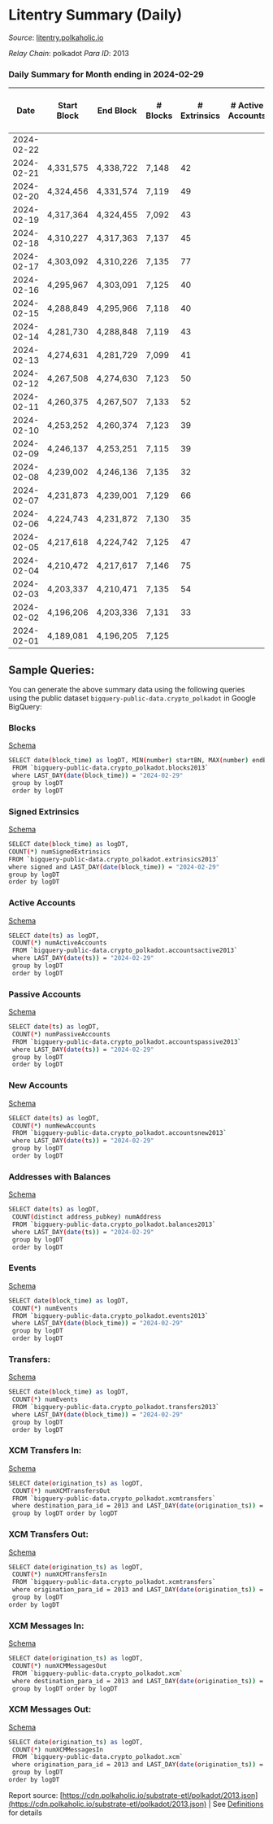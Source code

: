 # Litentry Summary (Daily)

_Source_: [litentry.polkaholic.io](https://litentry.polkaholic.io)

*Relay Chain*: polkadot
*Para ID*: 2013



### Daily Summary for Month ending in 2024-02-29


| Date    | Start Block | End Block | # Blocks | # Extrinsics | # Active Accounts | # Passive Accounts | # New Accounts | # Addresses | # Events  | # Transfers ($USD) | # XCM Transfers In ($USD) | # XCM Transfers Out ($USD) | # XCM In | # XCM Out | Issues |
|---------|-------------|-----------|----------|--------------|-------------------|--------------------|----------------|-------------|-----------|--------------------|---------------------------|----------------------------|----------|-----------|--------|
| 2024-02-22 |  |  |  |  |  |  |  |  |  |   |   |   |  |  |  |
| 2024-02-21 | 4,331,575 | 4,338,722 | 7,148 | 42 |  |  |  | 4,732 | 23,692 | 3  |   |   |  |  |  |
| 2024-02-20 | 4,324,456 | 4,331,574 | 7,119 | 49 |  |  |  | 4,735 | 23,719 | 4  |   |   |  |  |  |
| 2024-02-19 | 4,317,364 | 4,324,455 | 7,092 | 43 |  |  |  | 4,736 | 23,639 | 1  |   |   |  |  |  |
| 2024-02-18 | 4,310,227 | 4,317,363 | 7,137 | 45 |  |  |  | 4,738 | 23,767 | 3  |   |   |  |  |  |
| 2024-02-17 | 4,303,092 | 4,310,226 | 7,135 | 77 |  |  |  | 4,741 | 24,008 | 13  |   |   |  |  |  |
| 2024-02-16 | 4,295,967 | 4,303,091 | 7,125 | 40 |  |  |  | 4,738 | 23,718 |   |   |   |  |  |  |
| 2024-02-15 | 4,288,849 | 4,295,966 | 7,118 | 40 |  |  |  | 4,743 | 23,698 | 3  |   |   |  |  |  |
| 2024-02-14 | 4,281,730 | 4,288,848 | 7,119 | 43 |  |  |  | 4,744 | 23,771 | 4  |   |   |  |  |  |
| 2024-02-13 | 4,274,631 | 4,281,729 | 7,099 | 41 |  |  |  | 4,745 | 23,727 | 1  |   |   |  |  |  |
| 2024-02-12 | 4,267,508 | 4,274,630 | 7,123 | 50 |  |  |  | 4,746 | 23,842 |   |   |   |  |  |  |
| 2024-02-11 | 4,260,375 | 4,267,507 | 7,133 | 52 |  |  |  | 4,746 | 23,875 | 2  |   |   |  |  |  |
| 2024-02-10 | 4,253,252 | 4,260,374 | 7,123 | 39 |  |  |  | 4,747 | 21,464 | 4  |   |   |  |  |  |
| 2024-02-09 | 4,246,137 | 4,253,251 | 7,115 | 39 |  |  |  | 4,747 | 23,766 | 3  |   |   |  |  |  |
| 2024-02-08 | 4,239,002 | 4,246,136 | 7,135 | 32 |  |  |  | 4,746 | 23,759 | 2  |   |   |  |  |  |
| 2024-02-07 | 4,231,873 | 4,239,001 | 7,129 | 66 |  |  |  | 4,746 | 24,013 | 8  |   |   |  |  |  |
| 2024-02-06 | 4,224,743 | 4,231,872 | 7,130 | 35 |  |  |  | 4,744 | 23,775 |   |   |   |  |  |  |
| 2024-02-05 | 4,217,618 | 4,224,742 | 7,125 | 47 |  |  |  | 4,743 | 23,934 | 5  |   |   |  |  |  |
| 2024-02-04 | 4,210,472 | 4,217,617 | 7,146 | 75 |  |  |  | 4,743 | 24,137 | 8  |   |   |  |  |  |
| 2024-02-03 | 4,203,337 | 4,210,471 | 7,135 | 54 |  |  |  | 4,745 | 23,920 | 6  |   |   |  |  |  |
| 2024-02-02 | 4,196,206 | 4,203,336 | 7,131 | 33 |  |  |  | 4,746 | 23,766 |   |   |   |  |  |  |
| 2024-02-01 | 4,189,081 | 4,196,205 | 7,125 |  |  |  |  | 4,747 |  |   |   |   |  |  |  |

## Sample Queries:
You can generate the above summary data using the following queries using the public dataset `bigquery-public-data.crypto_polkadot` in Google BigQuery:


### Blocks 

[Schema](https://github.com/colorfulnotion/substrate-etl/blob/main/schema/blocks.json)

```bash
SELECT date(block_time) as logDT, MIN(number) startBN, MAX(number) endBN, COUNT(*) numBlocks 
 FROM `bigquery-public-data.crypto_polkadot.blocks2013`  
 where LAST_DAY(date(block_time)) = "2024-02-29" 
 group by logDT 
 order by logDT
```

### Signed Extrinsics 

[Schema](https://github.com/colorfulnotion/substrate-etl/blob/main/schema/extrinsics.json)

```bash
SELECT date(block_time) as logDT, 
COUNT(*) numSignedExtrinsics 
FROM `bigquery-public-data.crypto_polkadot.extrinsics2013`  
where signed and LAST_DAY(date(block_time)) = "2024-02-29" 
group by logDT 
order by logDT
```

### Active Accounts 

[Schema](https://github.com/colorfulnotion/substrate-etl/blob/main/schema/accountsactive.json)

```bash
SELECT date(ts) as logDT, 
 COUNT(*) numActiveAccounts 
 FROM `bigquery-public-data.crypto_polkadot.accountsactive2013` 
 where LAST_DAY(date(ts)) = "2024-02-29" 
 group by logDT 
 order by logDT
```

### Passive Accounts 

[Schema](https://github.com/colorfulnotion/substrate-etl/blob/main/schema/accountspassive.json)

```bash
SELECT date(ts) as logDT, 
 COUNT(*) numPassiveAccounts 
 FROM `bigquery-public-data.crypto_polkadot.accountspassive2013` 
 where LAST_DAY(date(ts)) = "2024-02-29" 
 group by logDT 
 order by logDT
```

### New Accounts 

[Schema](https://github.com/colorfulnotion/substrate-etl/blob/main/schema/accountsnew.json)

```bash
SELECT date(ts) as logDT, 
 COUNT(*) numNewAccounts 
 FROM `bigquery-public-data.crypto_polkadot.accountsnew2013` 
 where LAST_DAY(date(ts)) = "2024-02-29" 
 group by logDT
 order by logDT
```

### Addresses with Balances 

[Schema](https://github.com/colorfulnotion/substrate-etl/blob/main/schema/balances.json)

```bash
SELECT date(ts) as logDT,
 COUNT(distinct address_pubkey) numAddress 
 FROM `bigquery-public-data.crypto_polkadot.balances2013` 
 where LAST_DAY(date(ts)) = "2024-02-29" 
 group by logDT 
 order by logDT
```

### Events 

[Schema](https://github.com/colorfulnotion/substrate-etl/blob/main/schema/events.json)

```bash
SELECT date(block_time) as logDT, 
 COUNT(*) numEvents 
 FROM `bigquery-public-data.crypto_polkadot.events2013` 
 where LAST_DAY(date(block_time)) = "2024-02-29" 
 group by logDT 
 order by logDT
```

### Transfers:

[Schema](https://github.com/colorfulnotion/substrate-etl/blob/main/schema/transfers.json)

```bash
SELECT date(block_time) as logDT, 
 COUNT(*) numEvents 
 FROM `bigquery-public-data.crypto_polkadot.transfers2013` 
 where LAST_DAY(date(block_time)) = "2024-02-29" 
 group by logDT 
 order by logDT
```

### XCM Transfers In: 

[Schema](https://github.com/colorfulnotion/substrate-etl/blob/main/schema/xcmtransfers.json)

```bash
SELECT date(origination_ts) as logDT, 
 COUNT(*) numXCMTransfersOut 
 FROM `bigquery-public-data.crypto_polkadot.xcmtransfers` 
 where destination_para_id = 2013 and LAST_DAY(date(origination_ts)) = "2024-02-29" 
 group by logDT order by logDT
```

### XCM Transfers Out: 

[Schema](https://github.com/colorfulnotion/substrate-etl/blob/main/schema/xcmtransfers.json)

```bash
SELECT date(origination_ts) as logDT, 
 COUNT(*) numXCMTransfersIn 
 FROM `bigquery-public-data.crypto_polkadot.xcmtransfers` 
 where origination_para_id = 2013 and LAST_DAY(date(origination_ts)) = "2024-02-29" 
 group by logDT 
order by logDT
```

### XCM Messages In: 

[Schema](https://github.com/colorfulnotion/substrate-etl/blob/main/schema/xcm.json)

```bash
SELECT date(origination_ts) as logDT, 
 COUNT(*) numXCMMessagesOut 
 FROM `bigquery-public-data.crypto_polkadot.xcm` 
 where destination_para_id = 2013 and LAST_DAY(date(origination_ts)) = "2024-02-29" 
 group by logDT order by logDT
```

### XCM Messages Out: 

[Schema](https://github.com/colorfulnotion/substrate-etl/blob/main/schema/xcm.json)

```bash
SELECT date(origination_ts) as logDT, 
 COUNT(*) numXCMMessagesIn 
 FROM `bigquery-public-data.crypto_polkadot.xcm` 
 where origination_para_id = 2013 and LAST_DAY(date(origination_ts)) = "2024-02-29" 
 group by logDT 
order by logDT
```


Report source: [https://cdn.polkaholic.io/substrate-etl/polkadot/2013.json](https://cdn.polkaholic.io/substrate-etl/polkadot/2013.json) | See [Definitions](/DEFINITIONS.md) for details
